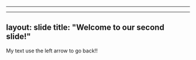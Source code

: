 -------
-------
layout: slide
title: "Welcome to our second slide!"
---
My text
use the left arrow to go back!!
